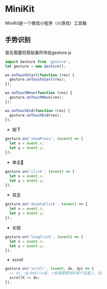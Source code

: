 # MiniKit
MiniKit是一个微信小程序（小游戏）工具箱

## 手势识别
首先需要将原始事件传给gesture.js
```js
import Gesture from 'gesture';
let gesture = new Gesture();

wx.onTouchStart(function (res) {
  gesture.onTouchStart(res);
});

wx.onTouchMove(function (res) {
  gesture.onTouchMove(res);
});

wx.onTouchEnd(function (res) {
  gesture.onTouchEnd(res);
});
```


* 按下
```js
gesture.on('showPress', (event) => {
  let x = event.x;
  let y = event.y;
});
```

* 单击
```js
gesture.on('click', (event) => {
  let x = event.x;
  let y = event.y;
});
```

* 双击
```js
gesture.on('doubleClick', (event) => {
  let x = event.x;
  let y = event.y;
});
```

* 长按
```js
gesture.on('longClick', (event) => {
  let x = event.x;
  let y = event.y;
});
```

* scroll
```js
gesture.on('scroll', (event, dx, dy) => {
  // dx, dy为delta值，一般需要累加到某个变量上, 如
  scrollX += dx;
});
```